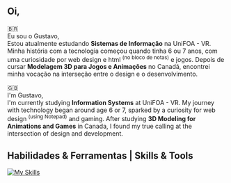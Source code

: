 ## Oi,
🇧🇷 </br>
Eu sou o Gustavo, </br>
Estou atualmente estudando **Sistemas de Informação** na UniFOA - VR. Minha história com a tecnologia começou quando tinha 6 ou 7 anos, com uma curiosidade por web design e html <sup>(no bloco de notas)</sup> e jogos. Depois de cursar **Modelagem 3D para Jogos e Animações** no Canadá, encontrei minha vocação na interseção entre o design e o desenvolvimento.

🇬🇧 </br>
I'm Gustavo, </br>
I'm currently studying **Information Systems** at UniFOA - VR. My journey with technology began around age 6 or 7, sparked by a curiosity for web design <sup>(using Notepad)</sup> and gaming. After studying **3D Modeling for Animations and Games** in Canada, I found my true calling at the intersection of design and development.

## Habilidades & Ferramentas | Skills & Tools

[![My Skills](https://skillicons.dev/icons?i=html,css,sass,js,nodejs,vscode,github,figma,ps,ai)](https://skillicons.dev)

<!--
**gusEduardo/guseduardo** is a ✨ _special_ ✨ repository because its `README.md` (this file) appears on your GitHub profile.

Here are some ideas to get you started:

- 🔭 I’m currently working on ...
- 🌱 I’m currently learning ...
- 👯 I’m looking to collaborate on ...
- 🤔 I’m looking for help with ...
- 💬 Ask me about ...
- 📫 How to reach me: ...
- 😄 Pronouns: ...
- ⚡ Fun fact: ...
-->
